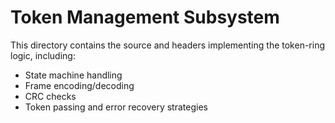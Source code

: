 # Token Management Subsystem
This directory contains the source and headers implementing the token-ring logic, including:
- State machine handling
- Frame encoding/decoding
- CRC checks
- Token passing and error recovery strategies

